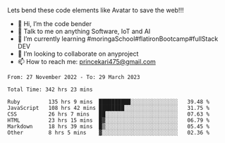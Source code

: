 Lets bend these code elements like Avatar to save the web!!!
- 👋 Hi, I’m the code bender
- 👀 Talk to me on anything Software, IoT and AI
- 🌱 I’m currently learning #moringaSchool#flatironBootcamp#fullStack DEV
- 💞️ I’m looking to collaborate on anyproject
- 📫 How to reach me: princekari475@gmail.com

<!--START_SECTION:waka-->

```text
From: 27 November 2022 - To: 29 March 2023

Total Time: 342 hrs 23 mins

Ruby         135 hrs 9 mins  ██████████░░░░░░░░░░░░░░░   39.48 %
JavaScript   108 hrs 42 mins ████████░░░░░░░░░░░░░░░░░   31.75 %
CSS          26 hrs 7 mins   ██░░░░░░░░░░░░░░░░░░░░░░░   07.63 %
HTML         23 hrs 15 mins  █▓░░░░░░░░░░░░░░░░░░░░░░░   06.79 %
Markdown     18 hrs 39 mins  █▒░░░░░░░░░░░░░░░░░░░░░░░   05.45 %
Other        8 hrs 5 mins    ▓░░░░░░░░░░░░░░░░░░░░░░░░   02.36 %
```

<!--END_SECTION:waka-->


<!---
prince475/prince475 is a ✨ special ✨ repository because its `README.md` (this file) appears on your GitHub profile.
You can click the Preview link to take a look at your changes.
--->

